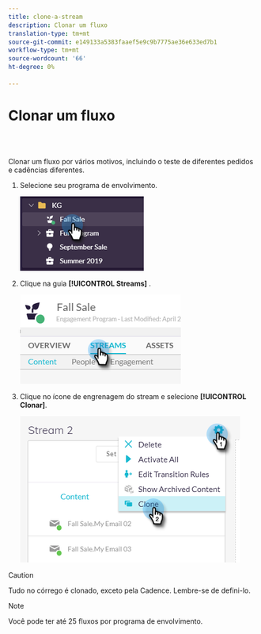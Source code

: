 ```yaml
---
title: clone-a-stream
description: Clonar um fluxo
translation-type: tm+mt
source-git-commit: e149133a5383faaef5e9c9b7775ae36e633ed7b1
workflow-type: tm+mt
source-wordcount: '66'
ht-degree: 0%

---
```



# Clonar um fluxo

<br> 

Clonar um fluxo por vários motivos, incluindo o teste de diferentes pedidos e cadências diferentes.

1. Selecione seu programa de envolvimento.

   ![Imagem Um](/help/sky/assets/engagement-programs/clone-a-stream/clone-a-stream-1.png)

1. Clique na guia **[!UICONTROL Streams]** .

   ![Imagem dois](/help/sky/assets/engagement-programs/clone-a-stream/clone-a-stream-2.png)

1. Clique no ícone de engrenagem do stream e selecione **[!UICONTROL Clonar]**.

   ![Imagem Três](/help/sky/assets/engagement-programs/clone-a-stream/clone-a-stream-3.png)

>[!CAUTION]
>
>Tudo no córrego é clonado, exceto pela Cadence. Lembre-se de defini-lo.

>[!NOTE]
>
>Você pode ter até 25 fluxos por programa de envolvimento.

